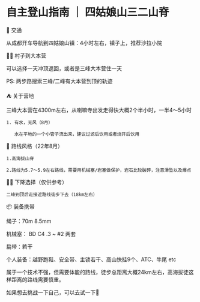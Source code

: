 # 自主登山指南 ｜ 四姑娘山三二山脊

🚗 交通

从成都开车导航到四姑娘山镇：4小时左右，镇子上，推荐沙拉小院

🚶‍♀️ 村子到大本营

可以选择一天冲顶返回，或者是三峰大本营住一天

PS: 两步路搜索三峰/二峰有大本营到顶的轨迹

⛺️ 关于营地

   三峰大本营在4300m左右，从喇嘛寺出发走得快大概2个半小时，一半4～5小时

    1. 有水，无风（8月）
       
       水在平地的一个小管子流出来，建议过滤后饮用或者烧开后饮用

🧊 路线风格（22年8月）

    1.高海拔山脊

    2.路线为5.7～5.9左右路线，需要用机械塞/岩塞做保护，岩石比较破碎，注意滑坠以及爆点

🧗‍♂️ 下降选择（仅供参考）

    二峰到顶后走接近路线徒步下去（18km左右）

📦 装备携带

绳子：70m 8.5mm

机械塞： BD C4 .3 ~ #2 两套

扁带：若干

个人装备：越野跑鞋、安全带、主锁若干、高山快挂9个、ATC、牛尾 etc

属于一个技术不强，但需要体能的路线，徒步总距离大概24km左右，高海拔徒这样距离的路线需要慎重。

如果想去挑战一下自己，可以去试一下👀

